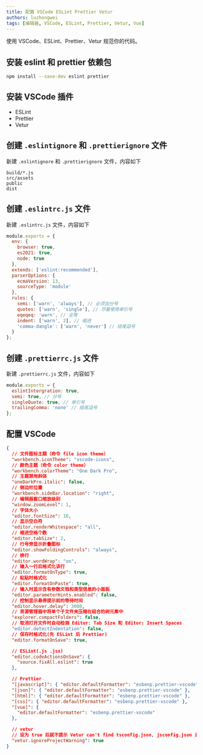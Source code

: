 ```yaml
---
title: 配置 VSCode ESLint Prettier Vetur
authors: luzhongwei
tags: [编辑器, VSCode, ESLint, Prettier, Vetur, Vue]
---
```


使用 VSCode、ESLint、Prettier、Vetur 规范你的代码。

<!--truncate-->

## 安装 eslint 和 prettier 依赖包

```bash
npm install --save-dev eslint prettier
```

## 安装 VSCode 插件

- ESLint
- Prettier
- Vetur

## 创建 `.eslintignore` 和 `.prettierignore` 文件

新建 `.eslintignore` 和 `.prettierignore` 文件，内容如下

```
build/*.js
src/assets
public
dist

```

## 创建 `.eslintrc.js` 文件

新建 `.eslintrc.js` 文件，内容如下

```js
module.exports = {
  env: {
    browser: true,
    es2021: true,
    node: true
  },
  extends: ['eslint:recommended'],
  parserOptions: {
    ecmaVersion: 13,
    sourceType: 'module'
  },
  rules: {
    semi: ['warn', 'always'], // 必须加分号
    quotes: ['warn', 'single'], // 尽量使用单引号
    eqeqeq: 'warn', // 全等
    indent: ['warn', 2], // 缩进
    'comma-dangle': ['warn', 'never'] // 结尾逗号
  }
};
```

## 创建 `.prettierrc.js` 文件

新建 `.prettierrc.js` 文件，内容如下

```js
module.exports = {
  eslintIntergration: true,
  semi: true, // 分号
  singleQuote: true, // 单引号
  trailingComma: 'none' // 结尾逗号
};
```

## 配置 VSCode

```json
{
  // 文件图标主题（命令 file icon theme）
  "workbench.iconTheme": "vscode-icons",
  // 颜色主题（命令 color theme）
  "workbench.colorTheme": "One Dark Pro",
  // 主题禁用斜体
  "oneDarkPro.italic": false,
  // 侧边栏位置
  "workbench.sideBar.location": "right",
  // 编辑器窗口缩放级别
  "window.zoomLevel": 1,
  // 字体大小
  "editor.fontSize": 16,
  // 显示空白符
  "editor.renderWhitespace": "all",
  // 缩进空格个数
  "editor.tabSize": 2,
  // 行号旁显示折叠图标
  "editor.showFoldingControls": "always",
  // 换行
  "editor.wordWrap": "on",
  // 输入一行后格式化该行
  "editor.formatOnType": true,
  // 粘贴时格式化
  "editor.formatOnPaste": true,
  // 输入时显示含有参数文档和类型信息的小面板
  "editor.parameterHints.enabled": false,
  // 控制显示悬停提示前的等待时间
  "editor.hover.delay": 3000,
  // 资源管理器中将单个子文件夹压缩在组合的树元素中
  "explorer.compactFolders": false,
  // 取消打开文件时自动检测 Editor: Tab Size 和 Editor: Insert Spaces
  "editor.detectIndentation": false,
  // 保存时格式化(先 ESLint 后 Prettier)
  "editor.formatOnSave": true,

  // ESLint(.js .jsx)
  "editor.codeActionsOnSave": {
    "source.fixAll.eslint": true
  },

  // Prettier
  "[javascript]": { "editor.defaultFormatter": "esbenp.prettier-vscode" },
  "[json]": { "editor.defaultFormatter": "esbenp.prettier-vscode" },
  "[html]": { "editor.defaultFormatter": "esbenp.prettier-vscode" },
  "[css]": { "editor.defaultFormatter": "esbenp.prettier-vscode" },
  "[vue]": {
    "editor.defaultFormatter": "esbenp.prettier-vscode"
  },

  // vetur
  // 设为 true 后就不提示 Vetur can't find tsconfig.json, jsconfig.json in /xxxx/xxxxxx. 了
  "vetur.ignoreProjectWarning": true
}
```
